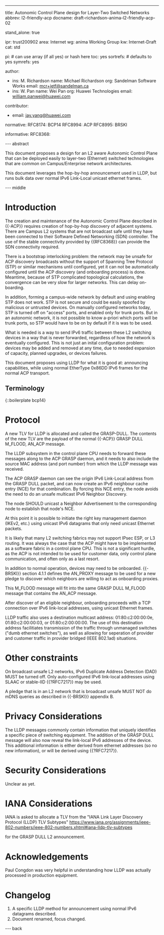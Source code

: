 ---
title: Autonomic Control Plane design for Layer-Two Switched Networks
abbrev: l2-friendly-acp
docname: draft-richardson-anima-l2-friendly-acp-02

stand_alone: true

ipr: trust200902
area: Internet
wg: anima Working Group
kw: Internet-Draft
cat: std

pi:    # can use array (if all yes) or hash here
  toc: yes
  sortrefs:   # defaults to yes
  symrefs: yes

author:

- ins: M. Richardson
  name: Michael Richardson
  org: Sandelman Software Works
  email: mcr+ietf@sandelman.ca
- ins: W. Pan
  name: Wei Pan
  org: Huawei Technologies
  email: william.panwei@huawei.com

contributor:
- email: jay.yang@huawei.com

normative:
  RFC8174: BCP14
  RFC8994: ACP
  RFC8995: BRSKI

informative:
  RFC8368:

--- abstract

This document proposes a design for an L2 aware Autonomic Control Plane that
can be deployed easily to layer-two (Ethernet) switched technologies that are common on Campus/Enterprise network architectures.

This document leverages the hop-by-hop announcement used in LLDP, but runs bulk data over normal IPv6 Link-Local unicast ethernet frames.

--- middle

# Introduction

The creation and maintenance of the Autonomic Control Plane described in
{{-ACP}} requires creation of hop-by-hop discovery of adjacent systems.
There are Campus L2 systems that are not broadcast safe until they have been
connected to their Software Defined Networking (SDN) controller.
The use of the stable connectivity provided by {{RFC8368}} can provide the
SDN connectivity required.

There is a bootstrap interlocking problem: the network may be unsafe for ACP discovery
broadcasts without the support of Spanning Tree Protocol (STP) or similar mechanisms
until configured, yet it can not be automatically configured until
the ACP discovery (and onboarding process) is done.
Meantime, because of STP complicated topological calculations, the convergence can be very slow for larger networks.
This can delay on-boarding.

In addition, forming a campus-wide network by default and using enabling STP does not work.
STP is not secure and could be easily spoofed by malicious or untrusted devices.
On manually configured networks today, STP is turned off on "access" ports, and enabled only for trunk ports.
But in an autonomic network, it is not possible to know a-priori which ports will be trunk ports, so STP would have to be on by default if it is was to be used.

What is needed is a way to send IPv6 traffic between these L2 switching devices in a way that is never forwarded, regardless of how the network is eventually configured.
This is not just an inital configuration problem: devices may be added and removed at any time, due to needed expansion of capacity, planned upgrades, or devices failures.

This document proposes using LLDP for what it is good at: announcing capabilities, while
using normal EtherType 0x86DD IPv6 frames for the normal ACP transport.

## Terminology

{::boilerplate bcp14}

# Protocol

A new TLV for LLDP is allocated and called the GRASP-DULL.
The contents of the new TLV are the payload of the normal {{-ACP}} GRASP DULL M\_FLOOD,
AN\_ACP message.

The LLDP subsystem in the control plane CPU needs to forward these messages along to the ACP GRASP daemon, and it needs to also include the source MAC address (and port number) from which the LLDP message was received.

The ACP GRASP daemon can see the origin IPv6 Link-Local address from the GRASP DULL packet, and can now create an IPv6 neighbour cache entry (NCE) for that combination.
By forcing this NCE entry, the node avoids the need to do an unsafe multicast IPv6 Neighbor Discovery.

The node SHOULD unicast a Neighbor Advertisement to the corresponding node to establish that node's NCE.

At this point it is possible to initiate the right key management daemon (IKEv2, etc.) using unicast IPv6 datagrams that only need unicast Ethernet packets.

It is likely that many L2 switching fabrics may not support IPsec ESP, or L3 routing.
It was always the case that the ACP might have to be implemented as a software fabric in a control plane CPU.
This is not a significant hurdle, as the ACP is not intended to be used for customer data, only control plane communication, and often only as a last resort.

In addition to normal operation, devices may need to be onboarded.
{{-BRSKI}} section 4.1.1 defines the AN_PROXY message to be used for a new pledge to discover which neighbors are willing to act as onboarding proxies.

This M\_FLOOD message will fit into the same GRASP DULL M\_FLOOD message that contains the AN\_ACP message.

After discover of an eligible neighbour, onboarding proceeds with a TCP connection over IPv6 link-local addresses, using unicast Ethernet frames.

LLDP traffic also uses a destination multicast address: 01:80:c2:00:00:0e, 01:80:c2:00:00:03, or 01:80:c2:00:00:00.
The use of this destination address facilitiates transmission of the traffic through unmanaged switches ("dumb ethernet switches"), as well as allowing for seperation of provider and customer traffic in provider bridged (IEEE 802.1ad) situations.

# Other constraints

On broadcast unsafe L2 networks, IPv6 Duplicate Address Detection (DAD) MUST be turned off.
Only auto-configured IPv6 link-local addresses using SLAAC or stable-IID {{?RFC7217}} may be used.

A pledge that is in an L2 network that is broadcast unsafe MUST NOT do mDNS queries as described in {{-BRSKI}} appendix B.

# Privacy Considerations

The LLDP messages commonly contain information that uniquely identifies a specific piece of switching equipment.
The addition of the GRASP DULL message will also now reveal the link-local IPv6 addresses of the device.
This additional information is either derived from ethernet addresses (so no new information), or will be derived using {{?RFC7217}}.

# Security Considerations

Unclear as yet.


# IANA Considerations

IANA is asked to allocate a TLV from the "IANA Link Layer Discovery Protocol (LLDP) TLV Subtypes"
https://www.iana.org/assignments/ieee-802-numbers/ieee-802-numbers.xhtml#iana-lldp-tlv-subtypes

for the GRASP DULL L2 announcement.

# Acknowledgements

Paul Congdon was very helpful in understanding how LLDP was actually processed in production equipment.

# Changelog

1. A specific LLDP method for announcement using normal IPv6 datagrams described.
2. Document renamed, focus changed.

--- back

